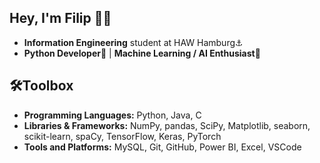 ## Hey, I'm Filip 👋🏻

- **Information Engineering** student at HAW Hamburg⚓
- **Python Developer**🐍 | **Machine Learning / AI Enthusiast**🤖
## 🛠️Toolbox

- **Programming Languages:** Python, Java, C
- **Libraries & Frameworks:** NumPy, pandas, SciPy, Matplotlib, seaborn, scikit-learn, spaCy, TensorFlow, Keras, PyTorch
- **Tools and Platforms:** MySQL, Git, GitHub, Power BI, Excel, VSCode
